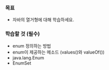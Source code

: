 ### 목표
- 자바의 열거형에 대해 학습하세요.

### 학습할 것 (필수)
- enum 정의하는 방법
- enum이 제공하는 메소드 (values()와 valueOf())
- java.lang.Enum
- EnumSet

